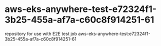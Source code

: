 # aws-eks-anywhere-test-e72324f1-3b25-455a-af7a-c60c8f914251-61
repository for use with E2E test job aws-eks-anywhere-test:e72324f1-3b25-455a-af7a-c60c8f914251-61
